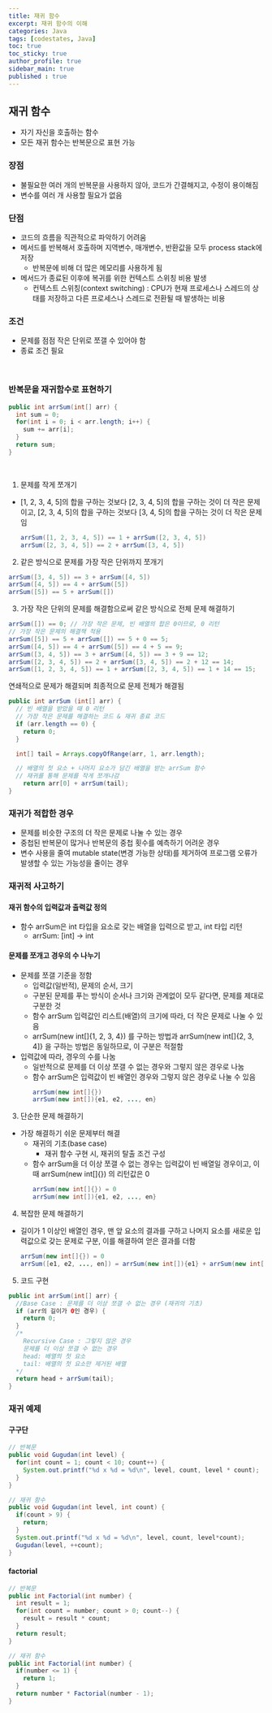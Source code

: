 ```yaml
---
title: 재귀 함수
excerpt: 재귀 함수의 이해
categories: Java
tags: [codestates, Java]
toc: true
toc_sticky: true
author_profile: true
sidebar_main: true
published : true
---
```


## 재귀 함수
- 자기 자신을 호출하는 함수
- 모든 재귀 함수는 반복문으로 표현 가능

### 장점
- 불필요한 여러 개의 반복문을 사용하지 않아, 코드가 간결해지고, 수정이 용이해짐
- 변수를 여러 개 사용할 필요가 없음

### 단점
- 코드의 흐름을 직관적으로 파악하기 어려움
- 메서드를 반복해서 호출하며 지역변수, 매개변수, 반환값을 모두 process stack에 저장
  - 반복문에 비해 더 많은 메모리를 사용하게 됨
- 메서드가 종료된 이후에 복귀를 위한 컨텍스트 스위칭 비용 발생
  - 컨텍스트 스위칭(context switching) : CPU가 현재 프로세스나 스레드의 상태를 저장하고 다른 프로세스나 스레드로 전환될 때 발생하는 비용

### 조건 
- 문제를 점점 작은 단위로 쪼갤 수 있어야 함
- 종료 조건 필요

<br>

### 반복문을 재귀함수로 표현하기

```java
public int arrSum(int[] arr) {
  int sum = 0;
  for(int i = 0; i < arr.length; i++) {
    sum += arr[i];
  }
  return sum;
}
```

<br>

1. 문제를 작게 쪼개기
- [1, 2, 3, 4, 5]의 합을 구하는 것보다 [2, 3, 4, 5]의 합을 구하는 것이 더 작은 문제이고, [2, 3, 4, 5]의 합을 구하는 것보다 [3, 4, 5]의 합을 구하는 것이 더 작은 문제임
  ```java
  arrSum([1, 2, 3, 4, 5]) == 1 + arrSum([2, 3, 4, 5])
  arrSum([2, 3, 4, 5]) == 2 + arrSum([3, 4, 5])
  ```

2. 같은 방식으로 문제를 가장 작은 단위까지 쪼개기
  ```java
  arrSum([3, 4, 5]) == 3 + arrSum([4, 5])
  arrSum([4, 5]) == 4 + arrSum([5])
  arrSum([5]) == 5 + arrSum([])
  ```

3. 가장 작은 단위의 문제를 해결함으로써 같은 방식으로 전체 문제 해결하기
  ```java
  arrSum([]) == 0; // 가장 작은 문제, 빈 배열의 합은 0이므로, 0 리턴
  // 가장 작은 문제의 해결책 적용
  arrSum([5]) == 5 + arrSum([]) == 5 + 0 == 5;
  arrSum([4, 5]) == 4 + arrSum([5]) == 4 + 5 == 9;
  arrSum([3, 4, 5]) == 3 + arrSum([4, 5]) == 3 + 9 == 12;
  arrSum([2, 3, 4, 5]) == 2 + arrSum([3, 4, 5]) == 2 + 12 == 14;
  arrSum([1, 2, 3, 4, 5]) == 1 + arrSum([2, 3, 4, 5]) == 1 + 14 == 15;
  ```
연쇄적으로 문제가 해결되며 최종적으로 문제 전체가 해결됨

```java
public int arrSum (int[] arr) {
  // 빈 배열을 받았을 때 0 리턴
  // 가장 작은 문제를 해결하는 코드 & 재귀 종료 코드
  if (arr.length == 0) {
    return 0;
  }

  int[] tail = Arrays.copyOfRange(arr, 1, arr.length);

  // 배열의 첫 요소 + 나머지 요소가 담긴 배열을 받는 arrSum 함수
  // 재귀를 통해 문제를 작게 쪼개나감
	return arr[0] + arrSum(tail);
}
```

### 재귀가 적합한 경우

- 문제를 비슷한 구조의 더 작은 문제로 나눌 수 있는 경우
- 중첩된 반복문이 많거나 반복문의 중첩 횟수를 예측하기 어려운 경우
- 변수 사용을 줄여 mutable state(변경 가능한 상태)를 제거하여 프로그램 오류가 발생할 수 있는 가능성을 줄이는 경우

### 재귀적 사고하기

#### 재귀 함수의 입력값과 출력값 정의
- 함수 arrSum은 int 타입을 요소로 갖는 배열을 입력으로 받고, int 타입 리턴
  - arrSum: [int] -> int

#### 문제를 쪼개고 경우의 수 나누기
- 문제를 쪼갤 기준을 정함
  - 입력값(일반적), 문제의 순서, 크기 
  - 구분된 문제를 푸는 방식이 순서나 크기와 관계없이 모두 같다면, 문제를 제대로 구분한 것
  - 함수 arrSum 입력값인 리스트(배열)의 크기에 따라, 더 작은 문제로 나눌 수 있음
  - arrSum(new int[]{1, 2, 3, 4}) 를 구하는 방법과 arrSum(new int[]{2, 3, 4]} 을 구하는 방법은 동일하므로, 이 구분은 적절함
- 입력값에 따라, 경우의 수를 나눔 
  - 일반적으로 문제를 더 이상 쪼갤 수 없는 경우와 그렇지 않은 경우로 나눔
  - 함수 arrSum은 입력값이 빈 배열인 경우와 그렇지 않은 경우로 나눌 수 있음 
    ```java
    arrSum(new int[]{}) 
    arrSum(new int[]){e1, e2, ..., en}
    ```

3. 단순한 문제 해결하기
- 가장 해결하기 쉬운 문제부터 해결 
  - 재귀의 기초(base case)
    - 재귀 함수 구현 시, 재귀의 탈출 조건 구성
  - 함수 arrSum을 더 이상 쪼갤 수 없는 경우는 입력값이 빈 배열일 경우이고, 이때 arrSum(new int[]{}) 의 리턴값은 0
    ```java
    arrSum(new int[]{}) = 0 
    arrSum(new int[]){e1, e2, ..., en}
    ```

4. 복잡한 문제 해결하기
- 길이가 1 이상인 배열인 경우, 맨 앞 요소의 결과를 구하고 나머지 요소를 새로운 입력값으로 갖는 문제로 구분, 이를 해결하여 얻은 결과를 더함

  ```java
  arrSum(new int[]{}) = 0 
  arrSum([e1, e2, ..., en]) = arrSum(new int[]){e1} + arrSum(new int[]){e2, ..., en}
  ```

5. 코드 구현

  ```java
  public int arrSum(int[] arr) {
    //Base Case : 문제를 더 이상 쪼갤 수 없는 경우 (재귀의 기초)
    if (arr의 길이가 0인 경우) {
      return 0;
    }
    /*
      Recursive Case : 그렇지 않은 경우
      문제를 더 이상 쪼갤 수 없는 경우
      head: 배열의 첫 요소
      tail: 배열의 첫 요소만 제거된 배열
    */
    return head + arrSum(tail);
  }
  ```

### 재귀 예제  

#### 구구단

```java
// 반복문
public void Gugudan(int level) {
  for(int count = 1; count < 10; count++) {
    System.out.printf("%d x %d = %d\n", level, count, level * count);
  }
}

// 재귀 함수
public void Gugudan(int level, int count) {
  if(count > 9) {
    return;
  }
  System.out.printf("%d x %d = %d\n", level, count, level*count);
  Gugudan(level, ++count);
}
```

#### factorial

```java
// 반복문
public int Factorial(int number) {
  int result = 1;
  for(int count = number; count > 0; count--) {
    result = result * count;
  }
  return result;
}

// 재귀 함수
public int Factorial(int number) {
  if(number <= 1) {
    return 1;
  }
  return number * Factorial(number - 1);
}
```